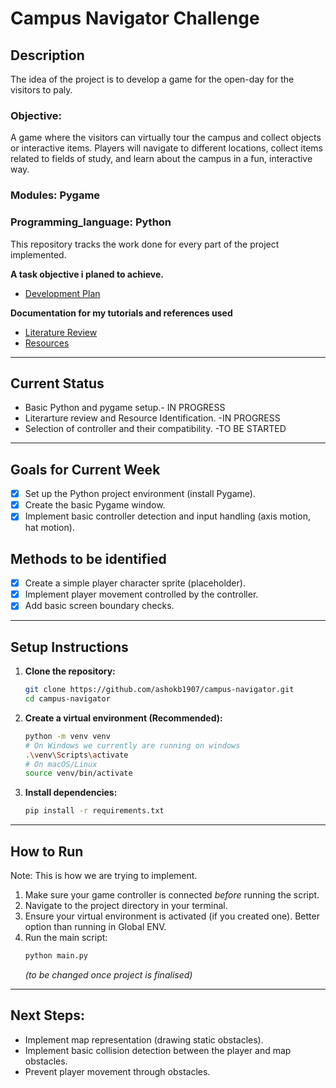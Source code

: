 # Campus Navigator Challenge

## Description
The idea of the project is to develop a game for the open-day for the visitors to paly.
### Objective: 
A game where the visitors can virtually tour the campus and collect objects or interactive items.
Players will navigate to different locations, collect items related to fields of study, and learn about the campus in a fun, interactive way.
### Modules: Pygame
### Programming_language: Python


This repository tracks the work done for every part of the project implemented.

**A task objective i planed to achieve.**
* [Development Plan](./docs/DEVELOPMENT_PLAN.md)

**Documentation for my tutorials and references used**
* [Literature Review](./LITERATURE_REVIEW.md)
* [Resources](./RESOURCES.md)

---

## Current Status 

* Basic Python and pygame setup.- IN PROGRESS
* Literarture review and Resource Identification. -IN PROGRESS
* Selection of controller and their compatibility. -TO BE STARTED
---

## Goals for Current Week

* [x] Set up the Python project environment (install Pygame).
* [x] Create the basic Pygame window.
* [x] Implement basic controller detection and input handling (axis motion, hat motion).

## Methods to be identified
* [x] Create a simple player character sprite (placeholder).
* [x] Implement player movement controlled by the controller.
* [x] Add basic screen boundary checks.

---

## Setup Instructions

1.  **Clone the repository:**
    ```bash
    git clone https://github.com/ashokb1907/campus-navigator.git
    cd campus-navigator
    ```
2.  **Create a virtual environment (Recommended):**
    ```bash
    python -m venv venv
    # On Windows we currently are running on windows
    .\venv\Scripts\activate
    # On macOS/Linux
    source venv/bin/activate
    ```
3.  **Install dependencies:**
    ```bash
    pip install -r requirements.txt
    ```
    

---

## How to Run
Note: This is how we are trying to implement.
1.  Make sure your game controller is connected *before* running the script.
2.  Navigate to the project directory in your terminal.
3.  Ensure your virtual environment is activated (if you created one). Better option than running in Global ENV.
4.  Run the main script:
    ```bash
    python main.py
    ```
    *(to be changed once project is finalised)*

---

## Next Steps:

* Implement map representation (drawing static obstacles).
* Implement basic collision detection between the player and map obstacles.
* Prevent player movement through obstacles.
 

